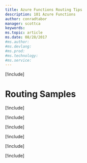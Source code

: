 ```yaml
---
title: Azure Functions Routing Tips
description: 101 Azure Functions
author: conradtabor
manager: scottca
keywords: 
ms.topic: article
ms.date: 08/28/2017
#ms.author:
#ms.devlang: 
#ms.prod:
#ms.technology:
#ms.service:
---
```


[!include[](~/includes/header.md)]

# Routing Samples

[!include[](routes-prefixes.md)]

[!include[](routes-infunction.md)]

[!include[](routes-functionjson.md)]

[!include[](routes-azureportal.md)]

[!include[](routes-routeparameters.md)]

[!include[](routes-optionalparameters.md)]